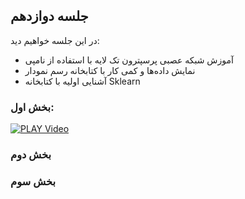 
## جلسه دوازدهم
در این جلسه خواهیم دید:

* آموزش شبکه عصبی پرسپترون تک لایه با استفاده از نامپی  
* نمایش داده‌ها و کمی کار با کتابخانه رسم نمودار  
* آشنایی اولیه با کتابخانه Sklearn  



### بخش اول:
[![PLAY Video](https://www.aparat.com/public/public/images/logo/v2/aparat_logo_fa_color_black_275x100.png)](https://hw2.cdn.asset.aparat.com/aparat-video/2185497341332a2f8ff12962cd8e514415270365-1080p__44179.mp4)

### بخش دوم 


### بخش سوم








